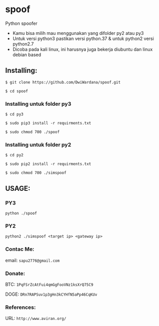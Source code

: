 # spoof
Python spoofer
* Kamu bisa milih mau menggunakan yang difolder py2 atau py3
* Untuk versi python3 pastikan versi python.37 & untuk python2 versi python2.7
* Dicoba pada kali linux, ini harusnya juga bekerja diubuntu dan linux debian based

## Installing:
```
$ git clone https://github.com/DwiWardana/spoof.git
```
```
$ cd spoof
```
  ### Installing untuk folder py3
  ```
  $ cd py3
  ```
  ```
  $ sudo pip3 install -r requirments.txt
  ```
  ```
  $ sudo chmod 700 ./spoof
  ```
  ### Installing untuk folder py2
  ```
  $ cd py2
  ```
  ```
  $ sudo pip2 install -r requirments.txt
  ```
  ```
  $ sudo chmod 700 ./simspoof
  ```
## USAGE:
### PY3
  ```
  python ./spoof
  ```
### PY2
   ```
   python2 ./simspoof <target ip> <gateway ip>
   ```

### Contac Me:
email: `sapu2776@gmail.com`

### Donate:
BTC: `1PqFSrZcAtFui4qmGgFooVNz1ksXrQ75C9`

DOGE: `DRn7RAPSuv1p3gHn3kCYHfN5aPp46CqKUv`

### References:
URL: `http://www.aviran.org/`
